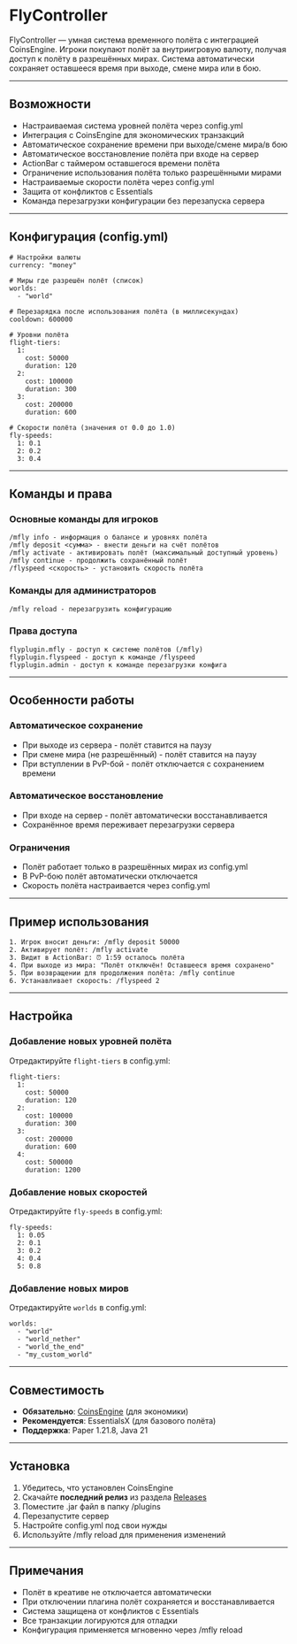 # FlyController

FlyController — умная система временного полёта с интеграцией CoinsEngine. Игроки покупают полёт за внутриигровую валюту, получая доступ к полёту в разрешённых мирах. Система автоматически сохраняет оставшееся время при выходе, смене мира или в бою.

---

## Возможности

- Настраиваемая система уровней полёта через config.yml
- Интеграция с CoinsEngine для экономических транзакций
- Автоматическое сохранение времени при выходе/смене мира/в бою
- Автоматическое восстановление полёта при входе на сервер
- ActionBar с таймером оставшегося времени полёта
- Ограничение использования полёта только разрешёнными мирами
- Настраиваемые скорости полёта через config.yml
- Защита от конфликтов с Essentials
- Команда перезагрузки конфигурации без перезапуска сервера

---

## Конфигурация (config.yml)

```
# Настройки валюты
currency: "money"

# Миры где разрешён полёт (список)
worlds:
  - "world"

# Перезарядка после использования полёта (в миллисекундах)
cooldown: 600000

# Уровни полёта
flight-tiers:
  1:
    cost: 50000
    duration: 120
  2:
    cost: 100000  
    duration: 300
  3:
    cost: 200000
    duration: 600

# Скорости полёта (значения от 0.0 до 1.0)
fly-speeds:
  1: 0.1
  2: 0.2
  3: 0.4
```

---

## Команды и права

### Основные команды для игроков

```
/mfly info - информация о балансе и уровнях полёта
/mfly deposit <сумма> - внести деньги на счёт полётов
/mfly activate - активировать полёт (максимальный доступный уровень)
/mfly continue - продолжить сохранённый полёт
/flyspeed <скорость> - установить скорость полёта
```

### Команды для администраторов

```
/mfly reload - перезагрузить конфигурацию
```

### Права доступа

```
flyplugin.mfly - доступ к системе полётов (/mfly)
flyplugin.flyspeed - доступ к команде /flyspeed  
flyplugin.admin - доступ к команде перезагрузки конфига
```

---

## Особенности работы

### Автоматическое сохранение
- При выходе из сервера - полёт ставится на паузу
- При смене мира (не разрешённый) - полёт ставится на паузу
- При вступлении в PvP-бой - полёт отключается с сохранением времени

### Автоматическое восстановление
- При входе на сервер - полёт автоматически восстанавливается
- Сохранённое время переживает перезагрузки сервера

### Ограничения
- Полёт работает только в разрешённых мирах из config.yml
- В PvP-бою полёт автоматически отключается
- Скорость полёта настраивается через config.yml

---

## Пример использования

```
1. Игрок вносит деньги: /mfly deposit 50000
2. Активирует полёт: /mfly activate
3. Видит в ActionBar: ⏰ 1:59 осталось полёта
4. При выходе из мира: "Полёт отключён! Оставшееся время сохранено"
5. При возвращении для продолжения полёта: /mfly continue
6. Устанавливает скорость: /flyspeed 2
```

---

## Настройка

### Добавление новых уровней полёта
Отредактируйте `flight-tiers` в config.yml:
```
flight-tiers:
  1:
    cost: 50000
    duration: 120
  2:
    cost: 100000
    duration: 300
  3:
    cost: 200000
    duration: 600
  4:
    cost: 500000
    duration: 1200
```

### Добавление новых скоростей
Отредактируйте `fly-speeds` в config.yml:
```
fly-speeds:
  1: 0.05
  2: 0.1
  3: 0.2
  4: 0.4
  5: 0.8
```

### Добавление новых миров
Отредактируйте `worlds` в config.yml:
```
worlds:
  - "world"
  - "world_nether"
  - "world_the_end"
  - "my_custom_world"
```

---

## Совместимость

- **Обязательно**: [CoinsEngine](https://github.com/nulli0n/CoinsEngine-spigot) (для экономики)
- **Рекомендуется**: EssentialsX (для базового полёта)
- **Поддержка**: Paper 1.21.8, Java 21

---

## Установка

1. Убедитесь, что установлен CoinsEngine
2. Скачайте **последний релиз** из раздела [Releases](../../releases)
3. Поместите .jar файл в папку /plugins
4. Перезапустите сервер
5. Настройте config.yml под свои нужды
6. Используйте /mfly reload для применения изменений

---

## Примечания

- Полёт в креативе не отключается автоматически
- При отключении плагина полёт сохраняется и восстанавливается
- Система защищена от конфликтов с Essentials
- Все транзакции логируются для отладки
- Конфигурация применяется мгновенно через /mfly reload
